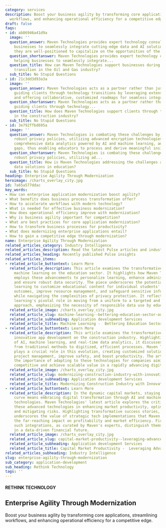 ```yaml
---
category: services
description: Boost your business agility by transforming core applications, streamlining
  workflows, and enhancing operational efficiency for a competitive edge.
draft: false
faqs:
- id: ab86946a41d9a
  image: ''
  question_answer: Maven Technologies provides expert technology consulting, helping
    businesses to seamlessly integrate cutting-edge data and AI solutions, thus ensuring
    they are well-positioned to capitalize on the opportunities of the digital revolution.
  question_shortanswer: Maven Technologies provides expert technology consulting,
    helping businesses to seamlessly integrate...
  question_title: How can Maven Technologies support businesses during this digital
    transition in the Oil and Gas industry?
  sub_title: No Stupid Questions
- id: 21c3dd3d93a3a
  image: ''
  question_answer: Maven Technologies acts as a partner rather than just a provider,
    guiding clients through technology transitions by leveraging extensive expertise
    and offering collaborative, customized roadmaps for seamless integration.
  question_shortanswer: Maven Technologies acts as a partner rather than just a provider,
    guiding clients through technology...
  question_title: How does Maven Technologies support clients through technology transitions
    in the construction industry?
  sub_title: No Stupid Questions
- id: 3e792ffbd695a
  image: ''
  question_answer: Maven Technologies is combating these challenges by developing
    robust privacy policies, utilizing advanced encryption technologies, providing
    comprehensive data analytics powered by AI and machine learning, and filling infrastructure
    gaps, thus enabling educators to process and derive meaningful insights from data.
  question_shortanswer: Maven Technologies is combating these challenges by developing
    robust privacy policies, utilizing ad...
  question_title: How is Maven Technologies addressing the challenges associated with
    data solutions in education?
  sub_title: No Stupid Questions
heading: Enterprise Agility Through Modernization
heroimage: /charts_overlay_city.jpg
id: 7a65a577ddac
key_words:
- How can enterprise application modernization boost agility?
- What benefits does business process transformation offer?
- How to accelerate workflows with modern technology?
- What is needed for effective business modernization?
- How does operational efficiency improve with modernization?
- Why is business agility important for competition?
- What are best practices for core application modernization?
- How to transform business processes for productivity?
- What does modernizing enterprise applications entail?
- How to gain a competitive edge through modernization?
name: Enterprise Agility Through Modernization
related_articles_category: Industry Intelligence
related_articles_description: Read the latest Pulse articles and industry insights.
related_articles_heading: Recently published Pulse insights
related_articles_items:
- related_article_buttontext: Learn More
  related_article_description: This article examines the transformative impact of
    machine learning on the education sector. It highlights how Maven Technologies
    employs these advancements to personalize learning, enhance administrative efficiency,
    and ensure robust data security. The piece underscores the potential of machine
    learning to customize educational content for individual students' needs, predict
    outcomes, improve resource management, and safeguard sensitive information—all
    while navigating the complexities of privacy protection. It reflects on machine
    learning's pivotal role in moving from a uniform to a targeted and effective educational
    approach, emphasizing the necessity of responsible data use by educational institutions.
  related_article_image: /charts_overlay_city.jpg
  related_article_slug: machine-learning--bettering-education-sector-outcomes
  related_article_subheading: Application development Services
  related_article_title: Machine Learning -  Bettering Education Sector Outcomes
- related_article_buttontext: Learn More
  related_article_description: This article examines the transformative impact of
    innovative app development on the construction industry. Highlighting the use
    of AI, machine learning, and real-time data analytics, it discusses the shift
    from traditional methods to digitized, efficient processes. Maven Technologies
    plays a crucial role in this evolution, creating customized solutions that streamline
    project management, improve safety, and boost productivity. The article emphasizes
    the importance of adapting to these technologies for companies aiming to stay
    competitive and achieve scalable value in a rapidly advancing digital landscape.
  related_article_image: /charts_overlay_city.jpg
  related_article_slug: modernizing-construction-industry-with-innovative-app-development
  related_article_subheading: Application development Services
  related_article_title: Modernizing Construction Industry with Innovative App Development
- related_article_buttontext: Learn More
  related_article_description: In the dynamic capital markets, staying ahead of the
    curve means embracing digital transformation through AI and machine learning (ML)
    technologies. Maven Technologies' latest article explores the critical role of
    these advanced technologies in enhancing market productivity, optimizing decision-making,
    and mitigating risks. Highlighting transformative success stories, the content
    underscores the value of strategic tech implementations that Maven offers, demonstrating
    the far-reaching impact on profitability and market efficiency. Firms leveraging
    such integrations, as curated by Maven's experts, distinguish themselves as leaders
    in a data-driven financial future.
  related_article_image: /charts_overlay_city.jpg
  related_article_slug: capital-market-productivity--leveraging-advanced-tech
  related_article_subheading: Application development Services
  related_article_title: Capital Market Productivity -  Leveraging Advanced Tech
related_articles_subheading: Industry Intelligence
slug: enterprise-agility-through-modernization
sub_category: application-development
sub_heading: Rethink Technology
tags: ''
---
```


#### RETHINK TECHNOLOGY
## Enterprise Agility Through Modernization
Boost your business agility by transforming core applications, streamlining workflows, and enhancing operational efficiency for a competitive edge.
